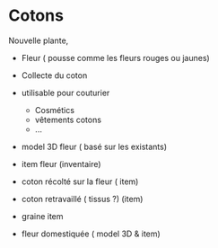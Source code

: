 # Cotons

Nouvelle plante, 
- Fleur ( pousse comme les fleurs rouges ou jaunes)
- Collecte du coton
- utilisable pour couturier
  - Cosmétics
  - vêtements cotons
  - ...


- model 3D fleur ( basé sur les existants)
- item fleur (inventaire)
- coton récolté sur la fleur ( item)
- coton retravaillé ( tissus ?) (item)
 
- graine item
- fleur domestiquée ( model 3D  & item)
